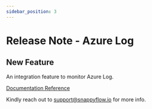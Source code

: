 ```yaml
---
sidebar_position: 3 
---
```

# Release Note - Azure Log

## New Feature

An integration feature to monitor Azure Log.

[Documentation Reference](/docs/Integrations/plugin/azurelog)

Kindly reach out to [support@snappyflow.io](mailto:support@snappyflow.io) for more info.
